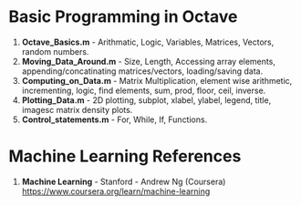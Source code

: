 #   Basic Programming in Octave	
1.  **Octave_Basics.m** 	- Arithmatic, Logic, Variables, Matrices, Vectors, random numbers.
2.  **Moving_Data_Around.m**	- Size, Length, Accessing array elements, appending/concatinating matrices/vectors, loading/saving data.
3.  **Computing_on_Data.m**		- Matrix Multiplication, element wise arithmetic, incrementing, logic, find elements, sum, prod, floor, ceil, inverse. 
4.  **Plotting_Data.m**		- 2D plotting, subplot, xlabel, ylabel, legend, title, imagesc matrix density plots. 
5.  **Control_statements.m**	- For, While, If, Functions.

# Machine Learning References
1.  **Machine Learning** - Stanford - Andrew Ng (Coursera)   
    https://www.coursera.org/learn/machine-learning